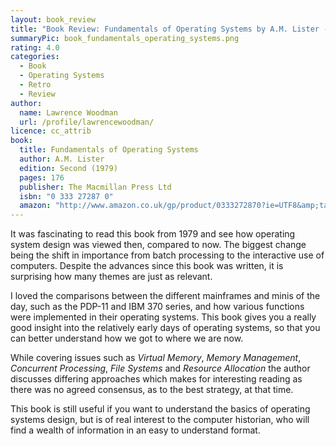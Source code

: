 ```yaml
---
layout: book_review
title: "Book Review: Fundamentals of Operating Systems by A.M. Lister - Second Edition"
summaryPic: book_fundamentals_operating_systems.png
rating: 4.0
categories:
  - Book
  - Operating Systems
  - Retro
  - Review
author:
  name: Lawrence Woodman
  url: /profile/lawrencewoodman/
licence: cc_attrib
book:
  title: Fundamentals of Operating Systems
  author: A.M. Lister
  edition: Second (1979)
  pages: 176
  publisher: The Macmillan Press Ltd
  isbn: "0 333 27287 0"
  amazon: "http://www.amazon.co.uk/gp/product/0333272870?ie=UTF8&amp;tag=techtinkering-21&amp;linkCode=as2&amp;camp=1634&amp;creative=6738&amp;creativeASIN=0333272870"
---
```

It was fascinating to read this book from 1979 and see how operating system design was viewed then, compared to now.  The biggest change being the shift in importance from batch processing to the interactive use of computers.  Despite the advances since this book was written, it is surprising how many themes are just as relevant. 

I loved the comparisons between the different mainframes and minis of the day, such as the PDP-11 and IBM 370 series, and how various functions were implemented in their operating systems.  This book gives you a really good insight into the relatively early days of operating systems, so that you can better understand how we got to where we are now.

While covering issues such as _Virtual Memory_, _Memory Management_, _Concurrent Processing_, _File Systems_ and _Resource Allocation_ the author discusses differing approaches which makes for interesting reading as there was no agreed consensus, as to the best strategy, at that time.

This book is still useful if you want to understand the basics of operating systems design, but is of real interest to the computer historian, who will find a wealth of information in an easy to understand format.
